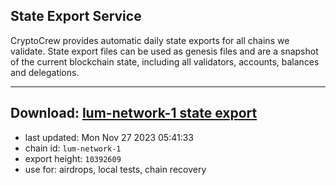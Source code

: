## State Export Service
CryptoCrew provides automatic daily state exports for all chains we validate. State export files can be used as genesis files and are a snapshot of the current blockchain state, including all validators, accounts, balances and delegations.

---
**Download: [lum-network-1 state export](https://dl.ccvalidators.com/SERVICE/lumnetwork/lum-network-1_export_10392609.json)**
---

- last updated: Mon Nov 27 2023 05:41:33
- chain id: `lum-network-1`
- export height: `10392609`
- use for: airdrops, local tests, chain recovery
